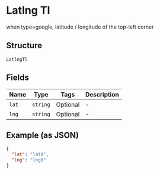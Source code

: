 
# Latlng Tl

when type=google, latitude / longitude of the top-left corner

## Structure

`LatlngTl`

## Fields

| Name | Type | Tags | Description |
|  --- | --- | --- | --- |
| `lat` | `string` | Optional | - |
| `lng` | `string` | Optional | - |

## Example (as JSON)

```json
{
  "lat": "lat8",
  "lng": "lng8"
}
```

